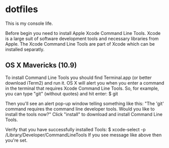 dotfiles
========

This is my console life.

Before begin you need to install Apple Xcode Command Line Tools. Xcode is a large suit of software development tools and necessary libraries from Apple. The Xcode Command Line Tools are part of Xcode which can be installed separatly.

## OS X Mavericks (10.9)
To install Command Line Tools you should find Terminal.app (or better download iTerm2) and run it. OS X will alert you when you enter a command in the terminal that requires Xcode Command Line Tools. So, for example, you can type "git" (without quotes) and hit enter:
    $ git

Then you'll see an alert pop-up window telling something like this:
"The 'git' command requires the command line developer tools. Would you like to install the tools now?"
Click "install" to download and install Command Line Tools.

Verify that you have successfully installed Tools:
    $ xcode-select -p
    /Library/Developer/CommandLineTools
If you see message like above then you're set.
